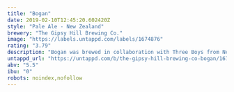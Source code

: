 ```yaml
---
title: "Bogan"
date: 2019-02-10T12:45:20.602420Z
style: "Pale Ale - New Zealand"
brewery: "The Gipsy Hill Brewing Co."
image: "https://labels.untappd.com/labels/1674876"
rating: "3.79"
description: "Bogan was brewed in collaboration with Three Boys from New Zealand. A single dry hop New Zealand Pale Ale packed full of fresh Nelson Sauvin hops."
untappd_url: "https://untappd.com/b/the-gipsy-hill-brewing-co-bogan/1674876"
abv: "5.5"
ibu: "0"
robots: noindex,nofollow
---
```

